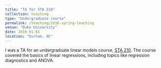 ```yaml
---
title: "TA for STA 210"
collection: teaching
type: "Undergraduate course"
permalink: /teaching/2016-spring-teaching
venue: "Duke University"
date: 2016-01-01
location: "Durham, NC"
---
```


I was a TA for an undergraduate linear models course, [STA 210](http://stat.duke.edu/courses/STA210). The course covered the basics of linear regressions, including topics like regression diagnostics and ANOVA. 

